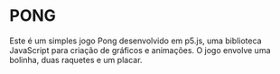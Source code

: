 # PONG
Este é um simples jogo Pong desenvolvido em p5.js, uma biblioteca JavaScript para criação de gráficos e animações. O jogo envolve uma bolinha, duas raquetes e um placar.
